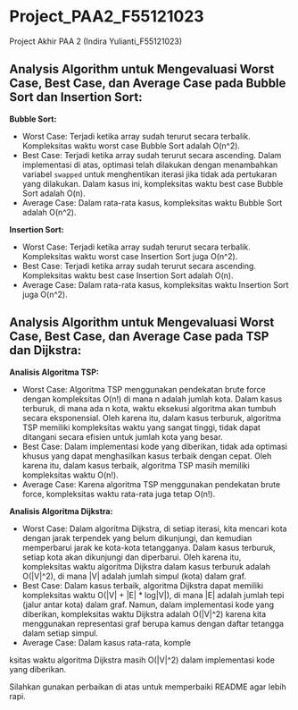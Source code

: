 # Project_PAA2_F55121023
Project Akhir PAA 2 (Indira Yulianti_F55121023)

## Analysis Algorithm untuk Mengevaluasi Worst Case, Best Case, dan Average Case pada Bubble Sort dan Insertion Sort:

**Bubble Sort:**
- Worst Case: Terjadi ketika array sudah terurut secara terbalik. Kompleksitas waktu worst case Bubble Sort adalah O(n^2).
- Best Case: Terjadi ketika array sudah terurut secara ascending. Dalam implementasi di atas, optimasi telah dilakukan dengan menambahkan variabel `swapped` untuk menghentikan iterasi jika tidak ada pertukaran yang dilakukan. Dalam kasus ini, kompleksitas waktu best case Bubble Sort adalah O(n).
- Average Case: Dalam rata-rata kasus, kompleksitas waktu Bubble Sort adalah O(n^2).

**Insertion Sort:**
- Worst Case: Terjadi ketika array sudah terurut secara terbalik. Kompleksitas waktu worst case Insertion Sort juga O(n^2).
- Best Case: Terjadi ketika array sudah terurut secara ascending. Kompleksitas waktu best case Insertion Sort adalah O(n).
- Average Case: Dalam rata-rata kasus, kompleksitas waktu Insertion Sort juga O(n^2).

## Analysis Algorithm untuk Mengevaluasi Worst Case, Best Case, dan Average Case pada TSP dan Dijkstra:

**Analisis Algoritma TSP:**
- Worst Case: Algoritma TSP menggunakan pendekatan brute force dengan kompleksitas O(n!) di mana n adalah jumlah kota. Dalam kasus terburuk, di mana ada n kota, waktu eksekusi algoritma akan tumbuh secara eksponensial. Oleh karena itu, dalam kasus terburuk, algoritma TSP memiliki kompleksitas waktu yang sangat tinggi, tidak dapat ditangani secara efisien untuk jumlah kota yang besar.
- Best Case: Dalam implementasi kode yang diberikan, tidak ada optimasi khusus yang dapat menghasilkan kasus terbaik dengan cepat. Oleh karena itu, dalam kasus terbaik, algoritma TSP masih memiliki kompleksitas waktu O(n!).
- Average Case: Karena algoritma TSP menggunakan pendekatan brute force, kompleksitas waktu rata-rata juga tetap O(n!).

**Analisis Algoritma Dijkstra:**
- Worst Case: Dalam algoritma Dijkstra, di setiap iterasi, kita mencari kota dengan jarak terpendek yang belum dikunjungi, dan kemudian memperbarui jarak ke kota-kota tetangganya. Dalam kasus terburuk, setiap kota akan dikunjungi dan diperbarui. Oleh karena itu, kompleksitas waktu algoritma Dijkstra dalam kasus terburuk adalah O(|V|^2), di mana |V| adalah jumlah simpul (kota) dalam graf.
- Best Case: Dalam kasus terbaik, algoritma Dijkstra dapat memiliki kompleksitas waktu O(|V| + |E| * log|V|), di mana |E| adalah jumlah tepi (jalur antar kota) dalam graf. Namun, dalam implementasi kode yang diberikan, kompleksitas waktu Dijkstra adalah O(|V|^2) karena kita menggunakan representasi graf berupa kamus dengan daftar tetangga dalam setiap simpul.
- Average Case: Dalam kasus rata-rata, komple

ksitas waktu algoritma Dijkstra masih O(|V|^2) dalam implementasi kode yang diberikan.

Silahkan gunakan perbaikan di atas untuk memperbaiki README agar lebih rapi.
